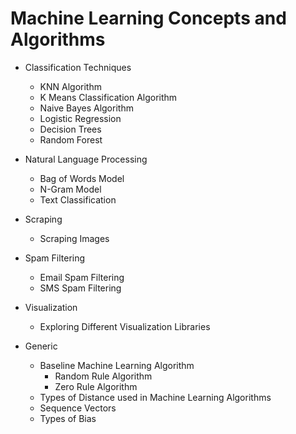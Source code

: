 # Machine Learning Concepts and Algorithms

- Classification Techniques
    - KNN Algorithm
    - K Means Classification Algorithm 
    - Naive Bayes Algorithm 
    - Logistic Regression
    - Decision Trees
    - Random Forest

- Natural Language Processing 
    - Bag of Words Model 
    - N-Gram Model
    - Text Classification 

- Scraping 
    - Scraping Images

- Spam Filtering
    - Email Spam Filtering 
    - SMS Spam Filtering 

- Visualization
    - Exploring Different Visualization Libraries

- Generic
    - Baseline Machine Learning Algorithm
        - Random Rule Algorithm 
        - Zero Rule Algorithm
    - Types of Distance used in Machine Learning Algorithms 
    - Sequence Vectors 
    - Types of Bias



